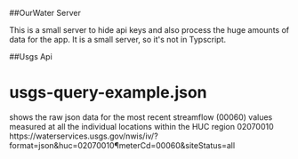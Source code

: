 ##OurWater Server

This is a small server to hide api keys and also process the huge amounts of data for the app. It is a small server, so it's not in Typscript.

##Usgs Api
<h1>usgs-query-example.json</h1> shows the raw json data for the most recent streamflow (00060) values measured at all the individual locations within the HUC region 02070010
https://waterservices.usgs.gov/nwis/iv/?format=json&huc=02070010&parameterCd=00060&siteStatus=all